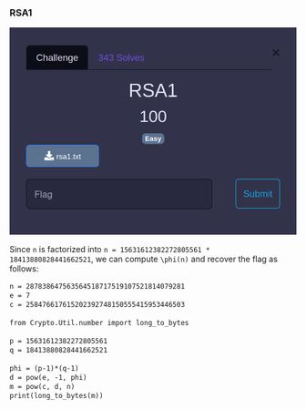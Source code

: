 
### RSA1

![RSA1](https://github.com/Hed6eH0g/ctf/blob/main/2023/byuctf/crypto/rsa1/figs/rsa1_0.png)

Since `n` is factorized into `n = 15631612382272805561 * 18413880828441662521`, we can compute `\phi(n)` and recover the flag as follows:
```
n = 287838647563564518717519107521814079281
e = 7
c = 258476617615202392748150555415953446503

from Crypto.Util.number import long_to_bytes

p = 15631612382272805561
q = 18413880828441662521

phi = (p-1)*(q-1)
d = pow(e, -1, phi)
m = pow(c, d, n)
print(long_to_bytes(m))
```
